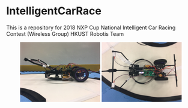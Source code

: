 # IntelligentCarRace
This is a repository for 2018 NXP Cup National Intelligent Car Racing Contest (Wireless Group) HKUST Robotis Team
<p align="center">
  <img height="160" src="https://github.com/jrenaf/IntelligentCarRace/blob/master/png/sideview.jpg">
  <img height="160" src="https://github.com/jrenaf/IntelligentCarRace/blob/master/png/topview.jpg">
</p>
